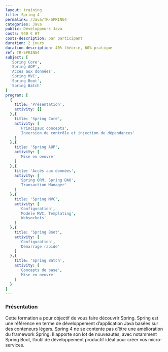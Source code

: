 ```yaml
---
layout: training
title: Spring 4
permalink: /Java/TR-SPRING4
categories: Java
public: Développeurs Java
costs: 940 € HT
costs-description: par participant
duration: 2 jours
duration-description: 40% théorie, 60% pratique
ref: TR-SPRING4
subject: [
  'Spring Core',
  'Spring AOP',
  'Accès aux données',
  'Spring MVC',
  'Spring Boot',
  'Spring Batch'
]
program: [
  {
    title: 'Présentation',
    activity: []
  },{
    title: 'Spring Core',
    activity: [
      'Principaux concepts',
      'Inversion de contrôle et injection de dépendances'
    ]
  },{
    title: 'Spring AOP',
    activity: [
      'Mise en oeuvre'
    ]
  },{
    title: 'Accès aux données',
    activity: [
      'Spring ORM, Spring DAO',
      'Transaction Manager'
    ]
  },{
    title: 'Spring MVC',
    activity: [
      'Configuration',
      'Modèle MVC, Templating',
      'Websockets'
    ]
  },{
    title: 'Spring Boot',
    activity: [
      'Configuration',
      'Démarrage rapide'
    ]
  },{
    title: 'Spring Batch',
    activity: [
      'Concepts de base',
      'Mise en oeuvre'
    ]
  }
]
---
```


### Présentation

Cette formation a pour objectif de vous faire découvrir Spring.
Spring est une référence en terme de développement d’application Java basées sur des conteneurs légers. Spring 4 ne se contente pas d’être une amélioration du framework Spring. Il apporte son lot de nouveautés, avec notamment Spring Boot, l’outil de développement productif idéal pour créer vos micro-services.
